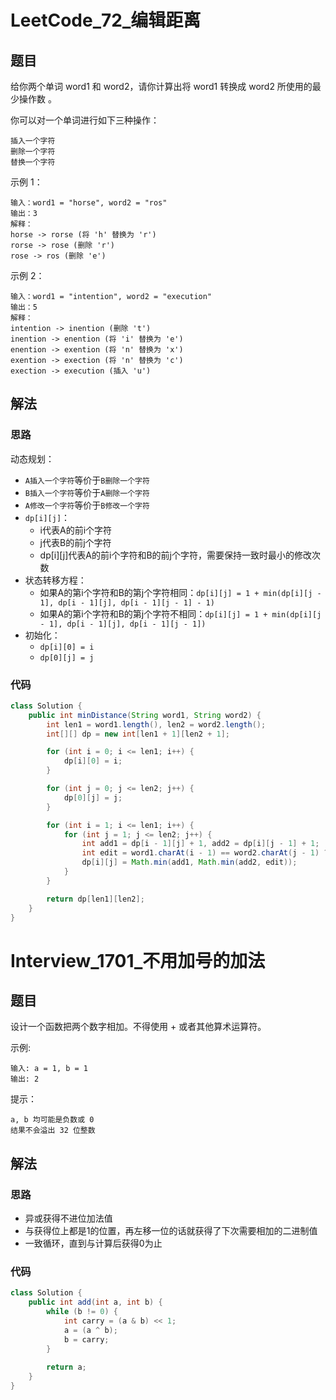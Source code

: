 # LeetCode_72_编辑距离
## 题目
给你两个单词 word1 和 word2，请你计算出将 word1 转换成 word2 所使用的最少操作数 。

你可以对一个单词进行如下三种操作：
```
插入一个字符
删除一个字符
替换一个字符
```
示例 1：
```
输入：word1 = "horse", word2 = "ros"
输出：3
解释：
horse -> rorse (将 'h' 替换为 'r')
rorse -> rose (删除 'r')
rose -> ros (删除 'e')
```
示例 2：
```
输入：word1 = "intention", word2 = "execution"
输出：5
解释：
intention -> inention (删除 't')
inention -> enention (将 'i' 替换为 'e')
enention -> exention (将 'n' 替换为 'x')
exention -> exection (将 'n' 替换为 'c')
exection -> execution (插入 'u')
```
## 解法
### 思路
动态规划：
- `A插入一个字符`等价于`B删除一个字符`
- `B插入一个字符`等价于`A删除一个字符`
- `A修改一个字符`等价于`B修改一个字符`
- `dp[i][j]`：
    - i代表A的前i个字符
    - j代表B的前j个字符
    - dp[i][j]代表A的前i个字符和B的前j个字符，需要保持一致时最小的修改次数
- 状态转移方程：
    - 如果A的第i个字符和B的第j个字符相同：`dp[i][j] = 1 + min(dp[i][j - 1], dp[i - 1][j], dp[i - 1][j - 1] - 1)`
    - 如果A的第i个字符和B的第j个字符不相同：`dp[i][j] = 1 + min(dp[i][j - 1], dp[i - 1][j], dp[i - 1][j - 1])`
- 初始化：
    - `dp[i][0] = i`
    - `dp[0][j] = j`
### 代码
```java
class Solution {
    public int minDistance(String word1, String word2) {
        int len1 = word1.length(), len2 = word2.length();
        int[][] dp = new int[len1 + 1][len2 + 1];

        for (int i = 0; i <= len1; i++) {
            dp[i][0] = i;
        }

        for (int j = 0; j <= len2; j++) {
            dp[0][j] = j;
        }

        for (int i = 1; i <= len1; i++) {
            for (int j = 1; j <= len2; j++) {
                int add1 = dp[i - 1][j] + 1, add2 = dp[i][j - 1] + 1;
                int edit = word1.charAt(i - 1) == word2.charAt(j - 1) ? dp[i - 1][j - 1] : dp[i - 1][j - 1] + 1;
                dp[i][j] = Math.min(add1, Math.min(add2, edit));
            }
        }

        return dp[len1][len2];
    }
}
```
# Interview_1701_不用加号的加法
## 题目
设计一个函数把两个数字相加。不得使用 + 或者其他算术运算符。

示例:
```
输入: a = 1, b = 1
输出: 2
```
提示：
```
a, b 均可能是负数或 0
结果不会溢出 32 位整数
```
## 解法
### 思路
- 异或获得不进位加法值
- 与获得位上都是1的位置，再左移一位的话就获得了下次需要相加的二进制值
- 一致循环，直到与计算后获得0为止
### 代码
```java
class Solution {
    public int add(int a, int b) {
        while (b != 0) {
            int carry = (a & b) << 1;
            a = (a ^ b);
            b = carry;
        }
        
        return a;
    }
}
```